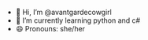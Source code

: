 - 👋 Hi, I’m @avantgardecowgirl
- 🌱 I’m currently learning python and c#
- 😄 Pronouns: she/her

<!---
avantgardecowgirl/avantgardecowgirl is a ✨ special ✨ repository because its `README.md` (this file) appears on your GitHub profile.
You can click the Preview link to take a look at your changes.
--->
